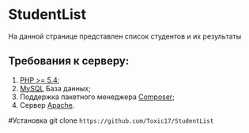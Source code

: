 # StudentList 
На данной странице представлен список студентов и их результаты

## Требования к серверу:
1. [PHP >= 5.4](https://www.php.net/);
2. [MySQL](https://www.mysql.com/downloads/) База данных;
3. Поддержка пакетного менеджера [Composer](https://getcomposer.org/);
4. Сервер [Apache](https://httpd.apache.org/download.cgi).

#Установка
git clone `https://github.com/Toxic17/StudentList`
